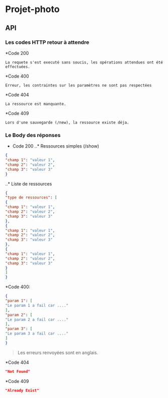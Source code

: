 # Projet-photo

## API

### Les codes HTTP retour à attendre


*Code 200

	La requete s'est executé sans soucis, les opérations attendues ont été effectuées.



*Code 400

	Erreur, les contraintes sur les paramètres ne sont pas respectées



*Code 404

	La ressource est manquante.



*Code 409

	Lors d'une sauvegarde (/new), la ressource existe déja.



### Le Body des réponses


* Code 200
..* Ressources simples (/show)

```json
{
"champ 1": "valeur 1",
"champ 2": "valeur 2",
"champ 3": "valeur 3"
}
```

..* Liste de ressources
```json
{
"type de ressources": [
{
"champ 1": "valeur 1",
"champ 2": "valeur 2",
"champ 3": "valeur 3"
},
{
"champ 1": "valeur 1",
"champ 2": "valeur 2",
"champ 3": "valeur 3"
},
{
"champ 1": "valeur 1",
"champ 2": "valeur 2",
"champ 3": "valeur 3"
}
]
}
```

*Code 400:

```json
{
"param 1": [
"Le param 1 a fail car ...."
],
"param 2": [
"Le param 2 a fail car ...."
],
"param 3": [
"Le param 3 a fail car ...."
]
}
```

> Les erreurs renvoyées sont en anglais.


*Code 404

```json
"Not Found"
```

*Code 409
```json
"Already Exist"
```